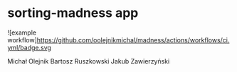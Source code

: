 # sorting-madness app
![example workflow]https://github.com/oolejnikmichal/madness/actions/workflows/ci.yml/badge.svg

Michał Olejnik Bartosz Ruszkowski Jakub Zawierzyński
